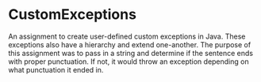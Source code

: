 # CustomExceptions
An assignment to create user-defined custom exceptions in Java. These exceptions also have a hierarchy and extend one-another. The purpose of this assignment was to pass in a string and determine if the sentence ends with proper punctuation. If not, it would throw an exception depending on what punctuation it ended in.

